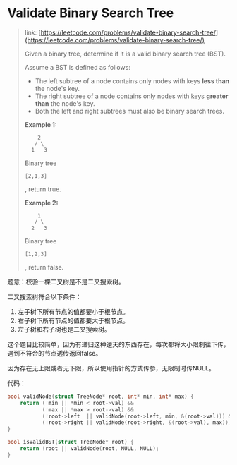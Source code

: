 # Validate Binary Search Tree

> link: [https://leetcode.com/problems/validate-binary-search-tree/](https://leetcode.com/problems/validate-binary-search-tree/)
>
> Given a binary tree, determine if it is a valid binary search tree \(BST\).
>
> Assume a BST is defined as follows:
>
> * The left subtree of a node contains only nodes with keys
>   **less than**
>   the node's key.
> * The right subtree of a node contains only nodes with keys
>   **greater than**
>   the node's key.
> * Both the left and right subtrees must also be binary search trees.
>
> **Example 1:**
>
> ```
>     2
>    / \
>   1   3
> ```
>
> Binary tree
>
> `[2,1,3]`
>
> , return true.
>
> **Example 2:**
>
> ```
>     1
>    / \
>   2   3
> ```
>
> Binary tree
>
> `[1,2,3]`
>
> , return false.

题意：校验一棵二叉树是不是二叉搜索树。

二叉搜索树符合以下条件：

1. 左子树下所有节点的值都要小于根节点。
2. 右子树下所有节点的值都要大于根节点。
3. 左子树和右子树也是二叉搜索树。

这个题目比较简单，因为有递归这种逆天的东西存在，每次都将大小限制往下传，遇到不符合的节点透传返回false。

因为存在无上限或者无下限，所以使用指针的方式传参，无限制时传NULL。

代码：

```c
bool validNode(struct TreeNode* root, int* min, int* max) {
    return (!min || *min < root->val) &&
           (!max || *max > root->val) &&
           (!root->left  || validNode(root->left, min, &(root->val))) &&
           (!root->right || validNode(root->right, &(root->val), max));
}

bool isValidBST(struct TreeNode* root) {
    return !root || validNode(root, NULL, NULL);
}
```



